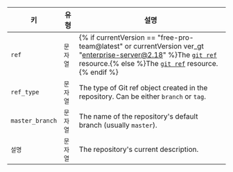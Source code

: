 | 키               | 유형    | 설명                                                                                                                                                                                                   |
| --------------- | ----- | ---------------------------------------------------------------------------------------------------------------------------------------------------------------------------------------------------- |
| `ref`           | `문자열` | {% if currentVersion == "free-pro-team@latest" or currentVersion ver_gt "enterprise-server@2.18" %}The [`git ref`](/v3/git/refs/#get-a-reference) resource.{% else %}The [`git ref`](/v3/git/refs/#get-a-reference) resource.{% endif %}
| `ref_type`      | `문자열` | The type of Git ref object created in the repository. Can be either `branch` or `tag`.                                                                                                               |
| `master_branch` | `문자열` | The name of the repository's default branch (usually `master`).                                                                                                                                      |
| `설명`            | `문자열` | The repository's current description.                                                                                                                                                                |